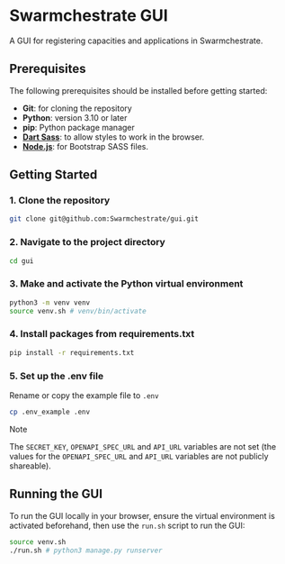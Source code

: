 # Swarmchestrate GUI
A GUI for registering capacities and applications in Swarmchestrate.

## Prerequisites
The following prerequisites should be installed before getting started:
- **Git**: for cloning the repository
- **Python**: version 3.10 or later
- **pip**: Python package manager
- **[Dart Sass](https://sass-lang.com/install/)**: to allow styles to work in the browser.
- **[Node.js](https://nodejs.org/en/download)**: for Bootstrap SASS files.

## Getting Started
### 1. Clone the repository
```bash
git clone git@github.com:Swarmchestrate/gui.git
```
### 2. Navigate to the project directory
```bash
cd gui
```
### 3. Make and activate the Python virtual environment
```bash
python3 -m venv venv
source venv.sh # venv/bin/activate
```
### 4. Install packages from requirements.txt
```bash
pip install -r requirements.txt
```
### 5. Set up the .env file
Rename or copy the example file to `.env`
```bash
cp .env_example .env
```
> [!NOTE]
> The `SECRET_KEY`, `OPENAPI_SPEC_URL` and `API_URL` variables are not set (the values for the `OPENAPI_SPEC_URL` and `API_URL` variables are not publicly shareable).
## Running the GUI
To run the GUI locally in your browser, ensure the virtual environment is activated beforehand, then use the `run.sh` script to run the GUI:
```bash
source venv.sh
./run.sh # python3 manage.py runserver
```
